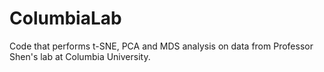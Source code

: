 # ColumbiaLab

Code that performs t-SNE, PCA and MDS analysis on data from Professor Shen's lab at Columbia University.
